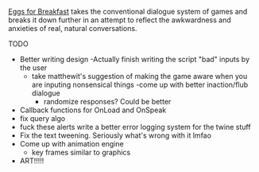 [Eggs for Breakfast](http://kevino-is.me/eggs_for_breakfast/) takes the conventional dialogue system of games and breaks it down further in an attempt to reflect the awkwardness and anxieties of real, natural conversations.

TODO
- Better writing design
    -Actually finish writing the script
    "bad" inputs by the user
    - take matthewit's suggestion of making the game aware
    when you are inputing nonsensical things
	-come up with better inaction/flub dialogue
		- randomize responses? Could be better
- Callback functions for OnLoad and OnSpeak
- fix query algo
- fuck these alerts write a better error logging system for the twine stuff
- Fix the text tweening. Seriously what's wrong with it lmfao
- Come up with animation engine
    - key frames similar to graphics
- ART!!!!!
